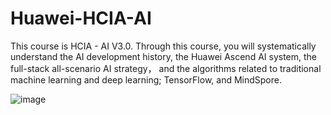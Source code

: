 # Huawei-HCIA-AI

This course is HCIA - AI V3.0. Through this course, you will systematically understand the AI development history, the Huawei Ascend AI system, the full-stack 
all-scenario AI strategy， and the algorithms related to traditional machine learning and deep learning; TensorFlow, and MindSpore.

![image](https://user-images.githubusercontent.com/46351336/200017299-cc650b84-aa50-43ba-91d0-ce58271a3e3d.png)




